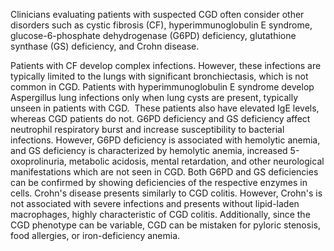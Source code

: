 Clinicians evaluating patients with suspected CGD often consider other disorders such as cystic fibrosis (CF), hyperimmunoglobulin E syndrome, glucose-6-phosphate dehydrogenase (G6PD) deficiency, glutathione synthase (GS) deficiency, and Crohn disease.

Patients with CF develop complex infections. However, these infections are typically limited to the lungs with significant bronchiectasis, which is not common in CGD. Patients with hyperimmunoglobulin E syndrome develop Aspergillus lung infections only when lung cysts are present, typically unseen in patients with CGD.  These patients also have elevated IgE levels, whereas CGD patients do not. G6PD deficiency and GS deficiency affect neutrophil respiratory burst and increase susceptibility to bacterial infections. However, G6PD deficiency is associated with hemolytic anemia, and GS deficiency is characterized by hemolytic anemia, increased 5-oxoprolinuria, metabolic acidosis, mental retardation, and other neurological manifestations which are not seen in CGD. Both G6PD and GS deficiencies can be confirmed by showing deficiencies of the respective enzymes in cells. Crohn's disease presents similarly to CGD colitis. However, Crohn's is not associated with severe infections and presents without lipid-laden macrophages, highly characteristic of CGD colitis. Additionally, since the CGD phenotype can be variable, CGD can be mistaken for pyloric stenosis, food allergies, or iron-deficiency anemia.